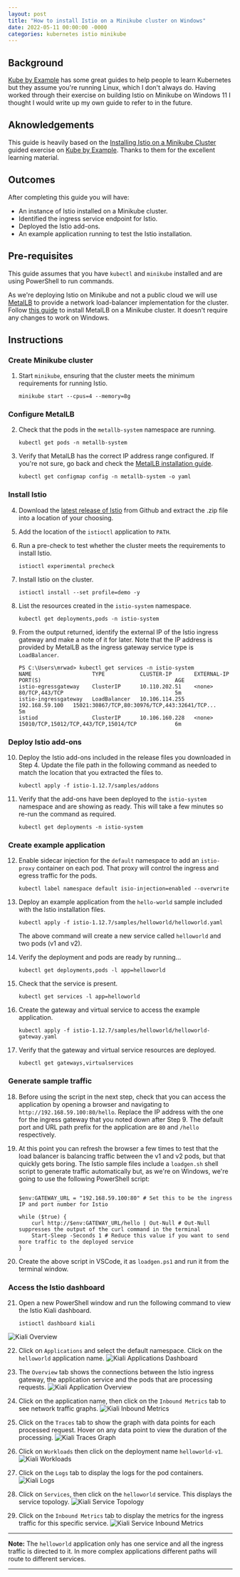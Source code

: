 ```yaml
---
layout: post
title: "How to install Istio on a Minikube cluster on Windows"
date: 2022-05-11 00:00:00 -0000
categories: kubernetes istio minikube
---
```


## Background
[Kube by Example](kubebyexample.com) has some great guides to help people to learn Kubernetes but they assume you're running Linux, which I don't always do. Having worked through their exercise on building Istio on Minikube on Windows 11 I thought I would write up my own guide to refer to in the future.

## Aknowledgements
This guide is heavily based on the [Installing Istio on a Minikube Cluster](https://kubebyexample.com/en/learning-paths/istio/install) guided exercise on [Kube by Example](kubebyexample.com). Thanks to them for the excellent learning material.

## Outcomes
After completing this guide you will have:
- An instance of Istio installed on a Minikube cluster.
- Identified the ingress service endpoint for Istio.
- Deployed the Istio add-ons.
- An example application running to test the Istio installation.

## Pre-requisites
This guide assumes that you have `kubectl` and `minikube` installed and are using PowerShell to run commands.

As we're deploying Istio on Minikube and not a public cloud we will use [MetalLB](https://metallb.universe.tf/) to provide a network load-balancer implementation for the cluster. Follow [this guide](https://tonejito.github.io/kbe/topics/metallb/install/) to install MetalLB on a Minikube cluster. It doesn't require any changes to work on Windows.

## Instructions

### Create Minikube cluster

1. Start `minikube`, ensuring that the cluster meets the minimum requirements for running Istio.
    ```
    minikube start --cpus=4 --memory=8g
    ```

### Configure MetalLB

2. Check that the pods in the `metallb-system` namespace are running.
    ```
    kubectl get pods -n metallb-system
    ```

3. Verify that MetalLB has the correct IP address range configured. If you're not sure, go back and check the [MetalLB installation guide]((https://tonejito.github.io/kbe/topics/metallb/install/)). 
    ```
    kubectl get configmap config -n metallb-system -o yaml
    ```

### Install Istio

4. Download the [latest release of Istio](https://github.com/istio/istio/releases/) from Github and extract the .zip file into a location of your choosing.

5. Add the location of the `istioctl` application to `PATH`.

6. Run a pre-check to test whether the cluster meets the requirements to install Istio.
    ```
    istioctl experimental precheck
    ```

7. Install Istio on the cluster.
    ```
    istioctl install --set profile=demo -y
    ```

8. List the resources created in the `istio-system` namespace.
    ```
    kubectl get deployments,pods -n istio-system
    ```

9. From the output returned, identify the external IP of the Istio ingress gateway and make a note of it for later. Note that the IP address is provided by MetalLB as the ingress gateway service type is `LoadBalancer`.
    ```
    PS C:\Users\mrwad> kubectl get services -n istio-system
    NAME                   TYPE           CLUSTER-IP       EXTERNAL-IP      PORT(S)                                          AGE
    istio-egressgateway    ClusterIP      10.110.202.51    <none>           80/TCP,443/TCP                                   5m
    istio-ingressgateway   LoadBalancer   10.106.114.255   192.168.59.100   15021:30867/TCP,80:30976/TCP,443:32641/TCP...    5m
    istiod                 ClusterIP      10.106.160.228   <none>           15010/TCP,15012/TCP,443/TCP,15014/TCP            6m
    ```

### Deploy Istio add-ons

10. Deploy the Istio add-ons included in the release files you downloaded in Step 4. Update the file path in the following command as needed to match the location that you extracted the files to.
    ```
    kubectl apply -f istio-1.12.7/samples/addons
    ```

11. Verify that the add-ons have been deployed to the `istio-system` namespace and are showing as ready. This will take a few minutes so re-run the command as required.
    ```
    kubectl get deployments -n istio-system
    ```

### Create example application

12. Enable sidecar injection for the `default` namespace to add an `istio-proxy` container on each pod. That proxy will control the ingress and egress traffic for the pods.
    ```
    kubectl label namespace default isio-injection=enabled --overwrite
    ```

13. Deploy an example application from the `hello-world` sample included with the Istio installation files.
    ```
    kubectl apply -f istio-1.12.7/samples/helloworld/helloworld.yaml
    ```
    The above command will create a new service called `helloworld` and two pods (v1 and v2).

14. Verify the deployment and pods are ready by running...
    ```
    kubectl get deployments,pods -l app=helloworld
    ```

15. Check that the service is present.
    ```
    kubectl get services -l app=helloworld
    ```

16. Create the gateway and virtual service to access the example application.
    ```
    kubectl apply -f istio-1.12.7/samples/helloworld/helloworld-gateway.yaml
    ```

17. Verify that the gateway and virtual service resources are deployed.
    ```
    kubectl get gateways,virtualservices
	```

### Generate sample traffic

18. Before using the script in the next step, check that you can access the application by opening a browser and navigating to `http://192.168.59.100:80/hello`. Replace the IP address with the one for the ingress gateway that you noted down after Step 9. The default port and URL path prefix for the application are `80` and `/hello` respectively.

19. At this point you can refresh the browser a few times to test that the load balancer is balancing traffic between the v1 and v2 pods, but that quickly gets boring. The Istio sample files include a `loadgen.sh` shell script to generate traffic automatically but, as we're on Windows, we're going to use the following PowerShell script:

	```pwsh

	$env:GATEWAY_URL = "192.168.59.100:80" # Set this to be the ingress IP and port number for Istio

	while ($true) {
    	curl http://$env:GATEWAY_URL/hello | Out-Null # Out-Null suppresses the output of the curl command in the terminal
    	Start-Sleep -Seconds 1 # Reduce this value if you want to send more traffic to the deployed service 
	} 

	```

20. Create the above script in VSCode, it as `loadgen.ps1` and run it from the terminal window.

### Access the Istio dashboard

21. Open a new PowerShell window and run the following command to view the Istio Kiali dashboard.
	```
	istioctl dashboard kiali
	```

![Kiali Overview](/assets/images/kiali-overview.png)

22. Click on `Applications` and select the default namespace. Click on the `helloworld` application name.
![Kiali Applications Dashboard](/assets/images/kiali-apps.png)

23. The `Overview` tab shows the connections between the Istio ingress gateway, the application service and the pods that are processing requests.
![Kiali Application Overview](/assets/images/kiali-app-overview.png)

24. Click on the application name, then click on the `Inbound Metrics` tab to see network traffic graphs.
![Kiali Inbound Metrics](/assets/images/kiali-inbound-metrics.png)

25. Click on the `Traces` tab to show the graph with data points for each processed request. Hover on any data point to view the duration of the processing.
![Kiali Traces Graph](/assets/images/kiali-traces.png)

26. Click on `Workloads` then click on the deployment name `helloworld-v1`.
![Kiali Workloads](/assets/images/kiali-workloads.png)

27. Click on the `Logs` tab to display the logs for the pod containers.
![Kiali Logs](/assets/images/kiali-logs.png)

28. Click on `Services`, then click on the `helloworld` service. This displays the service topology.
![Kiali Service Topology](/assets/images/kiali-service-topology.png)

29. Click on the `Inbound Metrics` tab to display the metrics for the ingress traffic for this specific service.
![Kiali Service Inbound Metrics](/assets/images/kiali-service-inbound-metrics.png)

-----

**Note:** The `helloworld` application only has one service and all the ingress traffic is directed to it. In more complex applications different paths will route to different services.

-----

